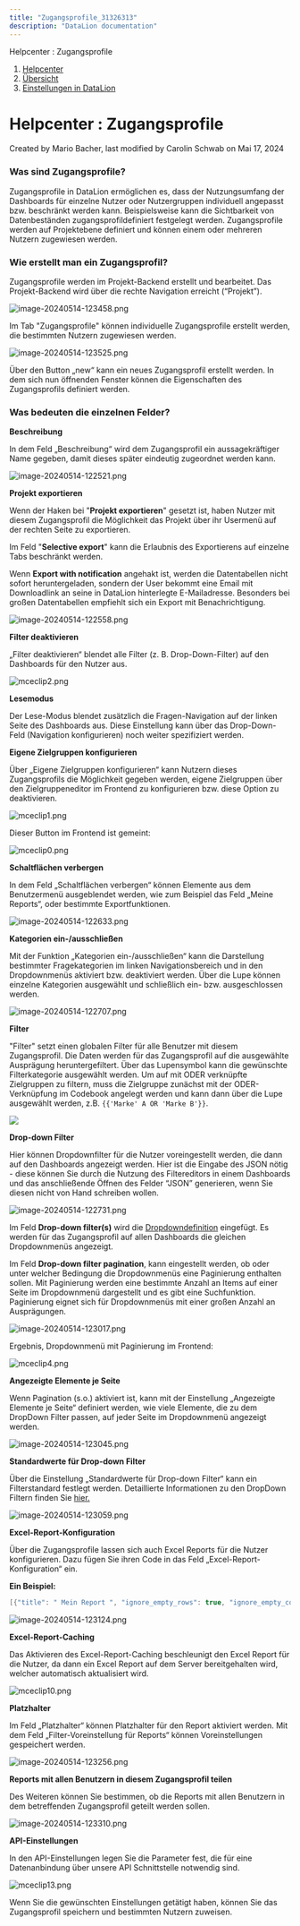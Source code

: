 ```yaml
---
title: "Zugangsprofile_31326313"
description: "DataLion documentation"
---
```


Helpcenter : Zugangsprofile  

1.  [Helpcenter](index.html)
2.  [Übersicht](2982609.html)
3.  [Einstellungen in DataLion](Einstellungen-in-DataLion_3539137.html)

# Helpcenter : Zugangsprofile

Created by Mario Bacher, last modified by Carolin Schwab on Mai 17, 2024

### **Was sind Zugangsprofile?**

Zugangsprofile in DataLion ermöglichen es, dass der Nutzungsumfang der Dashboards für einzelne Nutzer oder Nutzergruppen individuell angepasst bzw. beschränkt werden kann. Beispielsweise kann die Sichtbarkeit von Datenbeständen zugangsprofildefiniert festgelegt werden. Zugangsprofile werden auf Projektebene definiert und können einem oder mehreren Nutzern zugewiesen werden. 

### **Wie erstellt man ein Zugangsprofil?**

Zugangsprofile werden im Projekt-Backend erstellt und bearbeitet. Das Projekt-Backend wird über die rechte Navigation erreicht (“Projekt”). 

![image-20240514-123458.png](/img/31522817.png?width=293)

Im Tab "Zugangsprofile" können individuelle Zugangsprofile erstellt werden, die bestimmten Nutzern zugewiesen werden. 

![image-20240514-123525.png](/img/31260789.png?width=760)

Über den Button „new“ kann ein neues Zugangsprofil erstellt werden. In dem sich nun öffnenden Fenster können die Eigenschaften des Zugangsprofils definiert werden. 

### **Was bedeuten die einzelnen Felder?**

**Beschreibung**

In dem Feld „Beschreibung“ wird dem Zugangsprofil ein aussagekräftiger Name gegeben, damit dieses später eindeutig zugeordnet werden kann. 

![image-20240514-122521.png](/img/31260758.png?width=776)

**Projekt exportieren**

Wenn der Haken bei "**Projekt exportieren**" gesetzt ist, haben Nutzer mit diesem Zugangsprofil die Möglichkeit das Projekt über ihr Usermenü auf der rechten Seite zu exportieren.

Im Feld "**Selective export**" kann die Erlaubnis des Exportierens auf einzelne Tabs beschränkt werden.

Wenn **Export with notification** angehakt ist, werden die Datentabellen nicht sofort heruntergeladen, sondern der User bekommt eine Email mit Downloadlink an seine in DataLion hinterlegte E-Mailadresse. Besonders bei großen Datentabellen empfiehlt sich ein Export mit Benachrichtigung.   

![image-20240514-122558.png](/img/31260765.png?width=760)

**Filter deaktivieren**

„Filter deaktivieren“ blendet alle Filter (z. B. Drop-Down-Filter) auf den Dashboards für den Nutzer aus.

![mceclip2.png](/img/31326356.png?width=250)

**Lesemodus**

Der Lese-Modus blendet zusätzlich die Fragen-Navigation auf der linken Seite des Dashboards aus. Diese Einstellung kann über das Drop-Down-Feld (Navigation konfigurieren) noch weiter spezifiziert werden.

**Eigene Zielgruppen konfigurieren**

Über „Eigene Zielgruppen konfigurieren“ kann Nutzern dieses Zugangsprofils die Möglichkeit gegeben werden, eigene Zielgruppen über den Zielgruppeneditor im Frontend zu konfigurieren bzw. diese Option zu deaktivieren.

![mceclip1.png](/img/31326362.png?width=392)

Dieser Button im Frontend ist gemeint:

![mceclip0.png](/img/31326350.png?width=250)

**Schaltflächen verbergen**

In dem Feld „Schaltflächen verbergen“ können Elemente aus dem Benutzermenü ausgeblendet werden, wie zum Beispiel das Feld „Meine Reports“, oder bestimmte Exportfunktionen.

![image-20240514-122633.png](/img/31260771.png?width=760)

**Kategorien ein-/ausschließen** 

Mit der Funktion „Kategorien ein-/ausschließen“ kann die Darstellung bestimmter Fragekategorien im linken Navigationsbereich und in den Dropdownmenüs aktiviert bzw. deaktiviert werden. Über die Lupe können einzelne Kategorien ausgewählt und schließlich ein- bzw. ausgeschlossen werden. 

![image-20240514-122707.png](/img/31359053.png?width=632)

**Filter**

"Filter" setzt einen globalen Filter für alle Benutzer mit diesem Zugangsprofil. Die Daten werden für das Zugangsprofil auf die ausgewählte Ausprägung heruntergefiltert. Über das Lupensymbol kann die gewünschte Filterkategorie ausgewählt werden. Um auf mit ODER verknüpfte Zielgruppen zu filtern, muss die Zielgruppe zunächst mit der ODER-Verknüpfung im Codebook angelegt werden und kann dann über die Lupe ausgewählt werden, z.B. `{{'Marke' A OR 'Marke B'}}`.

![](/img/31326379?width=250)

**Drop-down Filter**

Hier können Dropdownfilter für die Nutzer voreingestellt werden, die dann auf den Dashboards angezeigt werden. Hier ist die Eingabe des JSON nötig - diese können Sie durch die Nutzung des Filtereditors in einem Dashboards und das anschließende Öffnen des Felder “JSON” generieren, wenn Sie diesen nicht von Hand schreiben wollen.

![image-20240514-122731.png](/img/31326334.png?width=760)

Im Feld **Drop-down filter(s)** wird die [Dropdowndefinition](https://datalion.atlassian.net/servicedesk/customer/portal/1/article/9240579) eingefügt. Es werden für das Zugangsprofil auf allen Dashboards die gleichen Dropdownmenüs angezeigt. 

Im Feld **Drop-down filter pagination**, kann eingestellt werden, ob oder unter welcher Bedingung die Dropdownmenüs eine Paginierung enthalten sollen. Mit Paginierung werden eine bestimmte Anzahl an Items auf einer Seite im Dropdownmenü dargestellt und es gibt eine Suchfunktion. Paginierung eignet sich für Dropdownmenüs mit einer großen Anzahl an Ausprägungen. 

![image-20240514-123017.png](/img/31227998.png?width=546)

Ergebnis, Dropdownmenü mit Paginierung im Frontend:

![mceclip4.png](/img/31326385.png?width=250)

**Angezeigte Elemente je Seite**

Wenn Pagination (s.o.) aktiviert ist, kann mit der Einstellung „Angezeigte Elemente je Seite“ definiert werden, wie viele Elemente, die zu dem DropDown Filter passen, auf jeder Seite im Dropdownmenü angezeigt werden.

![image-20240514-123045.png](/img/31326341.png?width=760)

**Standardwerte für Drop-down Filter**

Über die Einstellung „Standardwerte für Drop-down Filter“ kann ein Filterstandard festlegt werden. Detaillierte Informationen zu den DropDown Filtern finden Sie [hier.](https://datalion.atlassian.net/servicedesk/customer/portal/1/article/9240579)

![image-20240514-123059.png](/img/31260783.png?width=760)

**Excel-Report-Konfiguration**

Über die Zugangsprofile lassen sich auch Excel Reports für die Nutzer konfigurieren. Dazu fügen Sie ihren Code in das Feld „Excel-Report-Konfiguration“ ein.

**Ein Beispiel:**

```java
[{"title": " Mein Report ", "ignore_empty_rows": true, "ignore_empty_columns": true, "hide_value_labels": true, "totals":[{"value":"n","label":"Total"}], "filter": [], "columns": [{"variable_id": 1},  {"variable_id": 3, "label": "Länder ","filters": []}],   "rows":  [  {"variable_id": 3, "label": "Länder ","filters": []}], "values": [{"value": "columnPercent", "label": "%","format": "0%"}]  }]
```

![image-20240514-123124.png](/img/31359064.png?width=760)

**Excel-Report-Caching**

Das Aktivieren des Excel-Report-Caching beschleunigt den Excel Report für die Nutzer, da dann ein Excel Report auf dem Server bereitgehalten wird, welcher automatisch aktualisiert wird.

![mceclip10.png](/img/31326391.png?width=250)

**Platzhalter**

Im Feld „Platzhalter“ können Platzhalter für den Report aktiviert werden. Mit dem Feld „Filter-Voreinstellung für Reports“ können Voreinstellungen gespeichert werden.

![image-20240514-123256.png](/img/31293569.png?width=654)

**Reports mit allen Benutzern in diesem Zugangsprofil teilen**

Des Weiteren können Sie bestimmen, ob die Reports mit allen Benutzern in dem betreffenden Zugangsprofil geteilt werden sollen.

![image-20240514-123310.png](/img/31293577.png?width=505)

**API-Einstellungen**  

In den API-Einstellungen legen Sie die Parameter fest, die für eine Datenanbindung über unsere API Schnittstelle notwendig sind.

![mceclip13.png](/img/31326397.png?width=732)

Wenn Sie die gewünschten Einstellungen getätigt haben, können Sie das Zugangsprofil speichern und bestimmten Nutzern zuweisen.